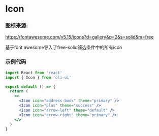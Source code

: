 # Icon

### 图标来源: 
https://fontawesome.com/v5.15/icons?d=gallery&p=2&s=solid&m=free

基于font awesome导入了free-solid筛选条件中的所有icon

### 示例代码

```jsx
import React from 'react'
import { Icon } from 'oli-ui'

export default () => {
  return (
    <>
      <Icon icon="address-book" theme="primary" />
      <Icon icon="plus" theme="success" />
      <Icon icon="arrow-left" theme="default" />
      <Icon icon="arrow-right" theme="primary" />
    </>
  )
}
```